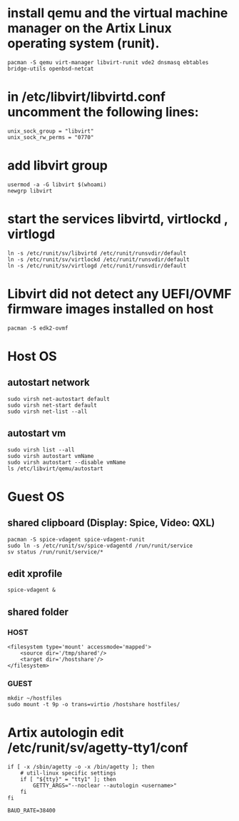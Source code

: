 # install qemu and the virtual machine manager on the Artix Linux operating system (runit).
```
pacman -S qemu virt-manager libvirt-runit vde2 dnsmasq ebtables bridge-utils openbsd-netcat
```

# in /etc/libvirt/libvirtd.conf uncomment the following lines:
```
unix_sock_group = "libvirt"
unix_sock_rw_perms = "0770"
```

# add libvirt group
```
usermod -a -G libvirt $(whoami)
newgrp libvirt
```

# start the services libvirtd, virtlockd , virtlogd
```
ln -s /etc/runit/sv/libvirtd /etc/runit/runsvdir/default
ln -s /etc/runit/sv/virtlockd /etc/runit/runsvdir/default
ln -s /etc/runit/sv/virtlogd /etc/runit/runsvdir/default
```

# Libvirt did not detect any UEFI/OVMF firmware images installed on host
```
pacman -S edk2-ovmf
```

# Host OS
## autostart network
```
sudo virsh net-autostart default
sudo virsh net-start default
sudo virsh net-list --all
```

## autostart vm
```
sudo virsh list --all
sudo virsh autostart vmName
sudo virsh autostart --disable vmName
ls /etc/libvirt/qemu/autostart
```

# Guest OS
## shared clipboard (Display: Spice, Video: QXL)
```
pacman -S spice-vdagent spice-vdagent-runit
sudo ln -s /etc/runit/sv/spice-vdagentd /run/runit/service
sv status /run/runit/service/*
```
## edit xprofile
```
spice-vdagent &
```

## shared folder
### HOST
```
<filesystem type='mount' accessmode='mapped'>
    <source dir='/tmp/shared'/>
    <target dir='/hostshare'/>
</filesystem>
```
### GUEST
```
mkdir ~/hostfiles
sudo mount -t 9p -o trans=virtio /hostshare hostfiles/
```


# Artix autologin edit /etc/runit/sv/agetty-tty1/conf
```
if [ -x /sbin/agetty -o -x /bin/agetty ]; then
	# util-linux specific settings
	if [ "${tty}" = "tty1" ]; then
		GETTY_ARGS="--noclear --autologin <username>"
	fi
fi

BAUD_RATE=38400

```
